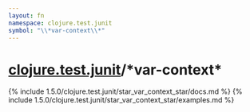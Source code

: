 ```yaml
---
layout: fn
namespace: clojure.test.junit
symbol: "\\*var-context\\*"
---
```


# [clojure.test.junit](../)/\*var-context\*

{% include 1.5.0/clojure.test.junit/star_var_context_star/docs.md %}
{% include 1.5.0/clojure.test.junit/star_var_context_star/examples.md %}

